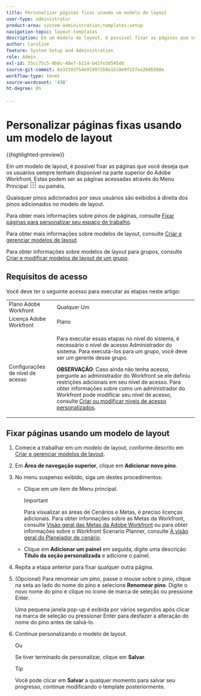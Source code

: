 ```yaml
---
title: Personalizar páginas fixas usando um modelo de layout
user-type: administrator
product-area: system-administration;templates;setup
navigation-topic: layout-templates
description: Em um modelo de layout, é possível fixar as páginas que você deseja que os usuários sempre tenham disponível na parte superior do Adobe Workfront. Essas podem ser páginas acessadas pelo Menu principal ou painéis.
author: Caroline
feature: System Setup and Administration
role: Admin
exl-id: 55cc75c5-8b8c-48e7-b114-b41fe3d545d8
source-git-commit: 0a32193f54e919972b0a1b10e9f15fea2b6b5b8e
workflow-type: tm+mt
source-wordcount: '438'
ht-degree: 0%

---
```


# Personalizar páginas fixas usando um modelo de layout

{{highlighted-preview}}

Em um modelo de layout, é possível fixar as páginas que você deseja que os usuários sempre tenham disponível na parte superior do Adobe Workfront. Estas podem ser as páginas acessadas através do Menu Principal ![](assets/main-menu-icon.png) ou painéis.

Quaisquer pinos adicionados por seus usuários são exibidos à direita dos pinos adicionados no modelo de layout.

Para obter mais informações sobre pinos de páginas, consulte [Fixar páginas para personalizar seu espaço de trabalho](../../../workfront-basics/the-new-workfront-experience/pin-pages.md).

Para obter mais informações sobre modelos de layout, consulte [Criar e gerenciar modelos de layout](../../../administration-and-setup/customize-workfront/use-layout-templates/create-and-manage-layout-templates.md).

Para obter informações sobre modelos de layout para grupos, consulte [Criar e modificar modelos de layout de um grupo](../../../administration-and-setup/manage-groups/work-with-group-objects/create-and-modify-a-groups-layout-templates.md).

## Requisitos de acesso

Você deve ter o seguinte acesso para executar as etapas neste artigo:

<table style="table-layout:auto"> 
 <col> 
 <col> 
 <tbody> 
  <tr> 
   <td role="rowheader">Plano Adobe Workfront</td> 
   <td>Qualquer Um</td> 
  </tr> 
  <tr> 
   <td role="rowheader">Licença Adobe Workfront</td> 
   <td>Plano</td> 
  </tr> 
  <tr> 
   <td role="rowheader">Configurações de nível de acesso</td> 
   <td> <p>Para executar essas etapas no nível do sistema, é necessário o nível de acesso Administrador do sistema.
Para executá-los para um grupo, você deve ser um gerente desse grupo.</p> <p><b>OBSERVAÇÃO</b>: Caso ainda não tenha acesso, pergunte ao administrador do Workfront se ele definiu restrições adicionais em seu nível de acesso. Para obter informações sobre como um administrador do Workfront pode modificar seu nível de acesso, consulte <a href="../../../administration-and-setup/add-users/configure-and-grant-access/create-modify-access-levels.md" class="MCXref xref">Criar ou modificar níveis de acesso personalizados</a>.</p> </td> 
  </tr> 
 </tbody> 
</table>

## Fixar páginas usando um modelo de layout

1. Comece a trabalhar em um modelo de layout, conforme descrito em [Criar e gerenciar modelos de layout](../../../administration-and-setup/customize-workfront/use-layout-templates/create-and-manage-layout-templates.md).
1. Em **Área de navegação superior**, clique em **Adicionar novo pino**.

1. No menu suspenso exibido, siga um destes procedimentos:

   * Clique em um item de Menu principal.

      >[!IMPORTANT]
      >
      >Para visualizar as áreas de Cenários e Metas, é preciso licenças adicionais. Para obter informações sobre as Metas da Workfront, consulte [Visão geral das Metas da Adobe Workfront](../../../workfront-goals/goal-management/wf-goals-overview.md) ou para obter informações sobre o Workfront Scenario Planner, consulte [A visão geral do Planejador de cenário](../../../scenario-planner/scenario-planner-overview.md).

   * Clique em **Adicionar um painel** em seguida, digite uma descrição **Título da seção personalizada** e adicione o painel.

1. Repita a etapa anterior para fixar qualquer outra página.

1. <span class="preview"> (Opcional) Para renomear um pino, passe o mouse sobre o pino, clique na seta ao lado do nome do pino e selecione **Renomear pino**. Digite o novo nome do pino e clique no ícone de marca de seleção ou pressione Enter.</span>

   <span class="preview"> Uma pequena janela pop-up é exibida por vários segundos após clicar na marca de seleção ou pressionar Enter para desfazer a alteração do nome do pino antes de salvá-lo.</span>

1. Continue personalizando o modelo de layout.

   Ou

   Se tiver terminado de personalizar, clique em **Salvar**.

   >[!TIP]
   >
   >Você pode clicar em **Salvar** a qualquer momento para salvar seu progresso, continue modificando o template posteriormente.
